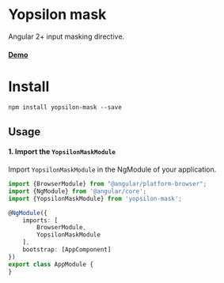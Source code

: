 # Yopsilon mask

Angular 2+ input masking directive.

#### [Demo](http://yopsilon.com/mask)

# Install
```npm install yopsilon-mask --save```

## Usage

#### 1. Import the `YopsilonMaskModule`
Import `YopsilonMaskModule` in the NgModule of your application.

```ts
import {BrowserModule} from "@angular/platform-browser";
import {NgModule} from '@angular/core';
import {YopsilonMaskModule} from 'yopsilon-mask';

@NgModule({
    imports: [
        BrowserModule,
        YopsilonMaskModule
    ],
    bootstrap: [AppComponent]
})
export class AppModule {
}
```
